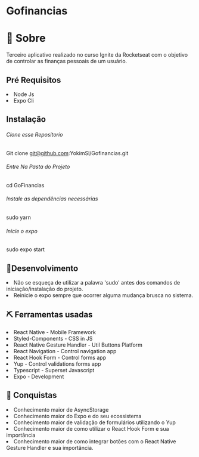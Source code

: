 # Gofinancias

# 🧐 Sobre
Terceiro aplicativo realizado no curso Ignite da Rocketseat com o objetivo de controlar as finanças pessoais de um usuário.

## Pré Requisitos

<li>Node Js</li>
<li>Expo Cli</li>

## Instalação

###### Clone esse Repositorio

Git clone git@github.com:YokimSl/Gofinancias.git

###### Entre Na Pasta do Projeto
  cd GoFinancias
 
###### Instale as dependências necessárias
  sudo yarn
###### Inicie o expo
sudo expo start

## 🚀Desenvolvimento
<li>Não se esqueça de utilizar a palavra 'sudo' antes dos comandos de iniciação/instalação do projeto.</li>
<li>Reinicie o expo sempre que ocorrer alguma mudança brusca no sistema.</li>

## ⛏️ Ferramentas usadas
<li>React Native - Mobile Framework
<li>Styled-Components - CSS in JS
<li>React Native Gesture Handler - Util Buttons Platform</li>
<li>React Navigation - Control navigation app</li>
<li>React Hook Form - Control forms app</li>
<li>Yup - Control validations forms app</li>
<li>Typescript - Superset Javascript</li>
<li>Expo - Development</li>

## 🎉 Conquistas
<li>Conhecimento maior de AsyncStorage</li>
<li>Conhecimento maior do Expo e do seu ecossistema</li>
<li>Conhecimento maior de validação de formulários utilizando o Yup</li>
<li>Conhecimento maior de como utilizar o React Hook Form e sua importância</li>
<li>Conhecimento maior de como integrar botões com o React Native Gesture Handler e sua importância.</li>

